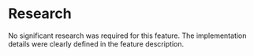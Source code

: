 # Research

No significant research was required for this feature. The implementation details were clearly defined in the feature description.
